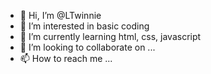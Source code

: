 - 👋 Hi, I’m @LTwinnie
- 👀 I’m interested in basic coding
- 🌱 I’m currently learning html, css, javascript
- 💞️ I’m looking to collaborate on ...
- 📫 How to reach me ...

<!---
LTwinnie/LTwinnie is a ✨ special ✨ repository because its `README.md` (this file) appears on your GitHub profile.
You can click the Preview link to take a look at your changes.
--->
